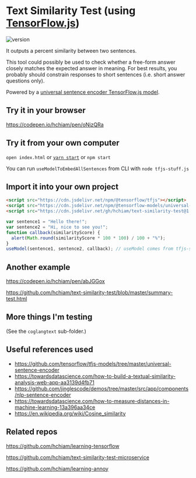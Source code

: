 # Text Similarity Test (using [TensorFlow.js](https://github.com/hchiam/learning-tensorflow))

![version](https://img.shields.io/github/release/hchiam/text-similarity-test)

It outputs a percent similarity between two sentences.

This tool could possibly be used to check whether a free-form answer closely matches the expected answer in meaning. For best results, you probably should constrain responses to short sentences (i.e. short answer questions only).

Powered by a [universal sentence encoder TensorFlow.js model](https://tfhub.dev/google/universal-sentence-encoder/).

## Try it in your browser

<https://codepen.io/hchiam/pen/oNjzQRa>

## Try it from your own computer

`open index.html` or [`yarn start`](https://github.com/hchiam/learning-yarn) or `npm start`

You can run `useModelToEmbedAllSentences` from CLI with `node tfjs-stuff.js`

## Import it into your own project

```html
<script src="https://cdn.jsdelivr.net/npm/@tensorflow/tfjs"></script>
<script src="https://cdn.jsdelivr.net/npm/@tensorflow-models/universal-sentence-encoder"></script>
<script src="https://cdn.jsdelivr.net/gh/hchiam/text-similarity-test@1.0.0/tfjs-stuff.js"></script>
```

```js
var sentence1 = "Hello there!";
var sentence2 = "Hi, nice to see you!";
function callback(similarityScore) {
  alert(Math.round(similarityScore * 100 * 100) / 100 + "%");
}
useModel(sentence1, sentence2, callback); // useModel comes from tfjs-stuff.js
```

## Another example

<https://codepen.io/hchiam/pen/abJGGox>

<https://github.com/hchiam/text-similarity-test/blob/master/summary-test.html>

## More things I'm testing

(See the `coglangtext` sub-folder.)

## Useful references used

- https://github.com/tensorflow/tfjs-models/tree/master/universal-sentence-encoder
- https://towardsdatascience.com/how-to-build-a-textual-similarity-analysis-web-app-aa3139d4fb71
- https://github.com/jinglescode/demos/tree/master/src/app/components/nlp-sentence-encoder
- https://towardsdatascience.com/how-to-measure-distances-in-machine-learning-13a396aa34ce
- https://en.wikipedia.org/wiki/Cosine_similarity

## Related repos

<https://github.com/hchiam/learning-tensorflow>

<https://github.com/hchiam/text-similarity-test-microservice>

<https://github.com/hchiam/learning-annoy>
